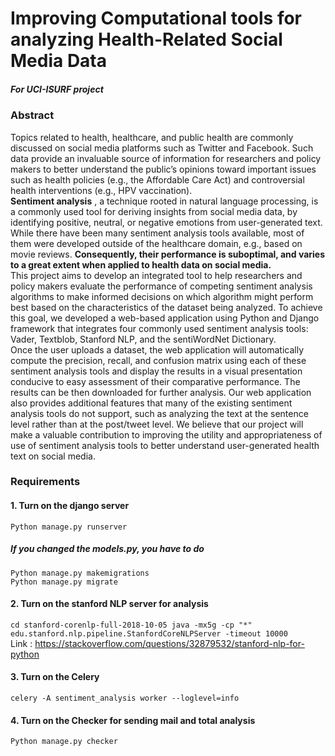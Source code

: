 # Improving Computational tools for analyzing Health-Related Social Media Data
##### For UCI-ISURF project
### Abstract
Topics related to health, healthcare, and public health are commonly discussed on social media platforms such as Twitter and Facebook. Such data provide an invaluable source of information for researchers and policy makers to better understand the public’s opinions toward important issues such as health policies (e.g., the Affordable Care Act) and controversial health interventions (e.g., HPV vaccination). <br>
**Sentiment analysis** , a technique rooted in natural language processing, is a commonly used tool for deriving insights from social media data, by identifying positive, neutral, or negative emotions from user-generated text. While there have been many sentiment analysis tools available, most of them were developed outside of the healthcare domain, e.g., based on movie reviews. **Consequently, their performance is suboptimal, and varies to a great extent when applied to health data on social media.**<br>
This project aims to develop an integrated tool to help researchers and policy makers evaluate the performance of competing sentiment analysis algorithms to make informed decisions on which algorithm might perform best based on the characteristics of the dataset being analyzed. To achieve this goal, we developed a web-based application using Python and Django framework that integrates four commonly used sentiment analysis tools: Vader, Textblob, Stanford NLP, and the sentiWordNet Dictionary. <br>
Once the user uploads a dataset, the web application will automatically compute the precision, recall, and confusion matrix using each of these sentiment analysis tools and display the results in a visual presentation conducive to easy assessment of their comparative performance. The results can be then downloaded for further analysis. Our web application also provides additional features that many of the existing sentiment analysis tools do not support, such as analyzing the text at the sentence level rather than at the post/tweet level. We believe that our project will make a valuable contribution to improving the utility and appropriateness of use of sentiment analysis tools to better understand user-generated health text on social media.

### Requirements
#### 1. Turn on the django server
  `Python manage.py runserver`
##### If you changed the models.py, you have to do
`Python manage.py makemigrations` <br>
`Python manage.py migrate`

#### 2. Turn on the stanford NLP server for analysis

`cd stanford-corenlp-full-2018-10-05 java -mx5g -cp "*" edu.stanford.nlp.pipeline.StanfordCoreNLPServer -timeout 10000`
<br>
Link : https://stackoverflow.com/questions/32879532/stanford-nlp-for-python

#### 3. Turn on the Celery
`celery -A sentiment_analysis worker --loglevel=info`

#### 4. Turn on the Checker for sending mail and total analysis
`Python manage.py checker`

